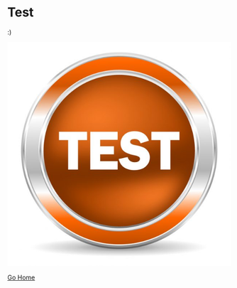 # Test
:)

![Test Image](test.png "Test")

[Go Home](/)

<script>
    console.log("test");
</script>
